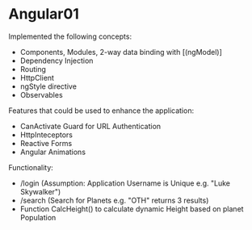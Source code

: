 # Angular01
Implemented the following concepts:
- Components, Modules, 2-way data binding with [(ngModel)]
- Dependency Injection
- Routing
- HttpClient
- ngStyle directive  
- Observables

Features that could be used to enhance the application:
- CanActivate Guard for URL Authentication
- HttpInteceptors 
- Reactive Forms
- Angular Animations

Functionality:
- /login  (Assumption: Application Username is Unique e.g. "Luke Skywalker")
- /search (Search for Planets e.g. "OTH" returns 3 results)
- Function CalcHeight() to calculate dynamic Height based on planet Population

